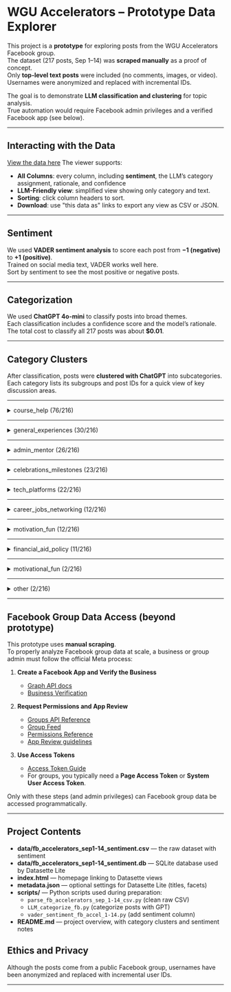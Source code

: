 # WGU Accelerators – Prototype Data Explorer

This project is a **prototype** for exploring posts from the WGU Accelerators Facebook group.  
The dataset (217 posts, Sep 1–14) was **scraped manually** as a proof of concept.  
Only **top-level text posts** were included (no comments, images, or video).  
Usernames were anonymized and replaced with incremental IDs.

The goal is to demonstrate **LLM classification and clustering** for topic analysis.  
True automation would require Facebook admin privileges and a verified Facebook app (see below).

---

## Interacting with the Data

[View the data here](https://wgudataninja.github.io/fb_categorize_posts/) The viewer supports:  
- **All Columns**: every column, including **sentiment**, the LLM’s category assignment, rationale, and confidence  
- **LLM-Friendly view**: simplified view showing only category and text.  
- **Sorting**: click column headers to sort.  
- **Download**: use "this data as" links to export any view as CSV or JSON.  

---
## Sentiment

We used **VADER sentiment analysis** to score each post from **−1 (negative)** to **+1 (positive)**.  
Trained on social media text, VADER works well here.  
Sort by sentiment to see the most positive or negative posts.  

___

## Categorization

We used **ChatGPT 4o-mini** to classify posts into broad themes.  
Each classification includes a confidence score and the model’s rationale.  
The total cost to classify all 217 posts was about **$0.01**.  

---

## Category Clusters

After classification, posts were **clustered with ChatGPT** into subcategories.  
Each category lists its subgroups and post IDs for a quick view of key discussion areas.  

---

<details>
<summary>course_help (76/216)</summary>

- *Course-specific help* (002, 027, 029, 030, 032, 036, 041, 045, 048, 057, 065, 067, 090, 095, 096, 098, 102, 104, 110, 112, 114, 124, 127, 133, 143, 146, 158, 162, 173, 177, 185, 186, 192, 193, 199, 201, 205)  
Requests for strategies, tips, or clarity on specific classes and tasks.

- *Acceleration and pacing* (008, 012, 025, 059, 064, 065, 095, 097, 108, 133, 146, 165, 169, 171, 186, 187)  
How to structure courses and finish faster without burning out.

- *Degree/program decisions* (049, 054, 055, 064, 072, 084, 111, 115, 128, 145, 167, 171, 175, 187, 188, 189, 190)  
Comparing programs, transfers, admissions, and next steps.

- *Pre-assessment and OA struggles* (017, 019, 021, 022, 023, 031, 052, 070, 112, 143, 184)  
Whether to take the PA early, test alignment, and retake experiences.

- *Emotional and motivational struggles* (008, 019, 021, 052, 067, 070, 113, 114, 184)  
Discouragement, burnout, and confidence with exams.

- *Admission and transfer logistics* (049, 072, 111, 115, 171, 175)  
Credit transfer, prerequisites, and starting-point choices.

- *Study aids and external resources* (163, 205)  
Apps, guides, vouchers, and tools that support studying.

</details>

---

<details>
<summary>general_experiences (30/216)</summary>

- *Assessment experiences* (id005, id011, id033, id082, id118, id119, id210, id215)  
Reflections on OAs, PAs, and assessment processes.

- *Progress updates & momentum* (id037, id071, id078, id089, id101, id183, id200)  
Milestones, CU counts, and pacing wins.

- *Degree planning & program decisions* (id050, id132, id142, id159, id179, id195, id203)  
Choosing paths, timing diplomas, and considering master’s.

- *Balancing life and school* (id010, id051, id085, id132, id157, id216)  
Managing studies with work, family, health, and life events.

- *Course frustrations* (id148, id149)  
Specific tough-course pain points.

- *Mindset reflections* (id172, id157)  
Motivation, comparison, and owning your pace.

</details>

---

<details>
<summary>admin_mentor (26/216)</summary>

- *Course access and mentor responsiveness* (003, 004, 093, 196, 202, 170, 182)  
Waiting on courses to open, check-ins, and timely responses.

- *General program and event questions* (077, 080, 088, 161, 181)  
Access to groups, tickets, workshops, and misc program info.

- *Program changes and degree planning* (062, 178, 136, 137)  
Switching programs and graduation timing questions.

- *Graduate transitions* (105, 160, 207)  
Moving from bachelor’s to master’s and access overlaps.

- *Enrollment documents and transcript policies* (129, 131, 134)  
Processing times, what shows on transcripts, GPA.

- *Acceleration and extensions* (044, 093, 136)  
End-of-term accelerations and deadline extensions.

- *Preceptor and collaboration logistics* (086, 151)  
Finding preceptors and structuring team work.

- *Mentor fit and communication style* (140, 182)  
Preferences for call cadence and support style.

</details>

---

<details>
<summary>celebrations_milestones (23/216)</summary>

- *Degree Completions & Confetti* (001, 007, 020, 026, 035, 083, 116, 120, 123, 138, 166, 191, 194, 212, 213)  
Finishing programs and capstones; timelines and reflections.

- *Graduation Gear & Traditions* (001, 058, 121, 154, 156, 198)  
Caps, gowns, stoles, and celebration ideas.

- *Course & Assessment Triumphs* (100, 103, 176)  
Quick wins on exams or tough classes.

</details>

---

<details>
<summary>tech_platforms (22/216)</summary>

- *Proctoring and exam issues* (016, 024, 053, 094, 099, 106, 150, 209)  
Setup problems, interruptions, unclear rules, and tech errors.

- *Portal and system errors* (015, 047, 144, 147)  
Lost submissions, expired keys, outages, logins.

- *Academic tools and reports* (079, 117, 174, 168)  
Grammarly/similarity confusion and authenticity warnings.

- *Evaluation speed* (153, 208)  
Slow/fast grading and turnaround expectations.

- *Software, devices, and apps* (075, 141)  
TTS on mobile, Office installs.

- *Course platforms and pacing* (068)  
Choosing Sophia vs Study.com.

</details>

---

<details>
<summary>career_jobs_networking (12/216)</summary>

- *Career entry challenges* (id038, id076, id109, id122)  
Landing first roles and changing fields.

- *Graduate program paths* (id040, id073, id107)  
MBA, accounting, edtech—fit for goals.

- *Job search support* (id063, id139, id180)  
Part-time options, resumes, and networking.

- *Networking opportunities* (id042, id197)  
Industry nights and commencement meetups.

</details>

---

<details>
<summary>motivation_fun (12/216)</summary>

- *Motivational celebrations* (id018, id028, id034, id066)  
Shoutouts and encouragement to keep going.

- *Acceleration journeys* (id009, id087, id135)  
One-term pushes and rapid pacing.

- *Challenges and setbacks* (id074, id130, id155)  
Stumbles in math and tough classes.

- *Study tools and accountability* (id056, id164)  
Groups, check-ins, and focus aids.

</details>

---

<details>
<summary>financial_aid_policy (11/216)</summary>

- *Program/credit policies impacting aid and pace* (060, 061, 152)  
Which programs finish fastest, second-bachelor considerations, and transfer-credit limits.

- *FAFSA and start timing for grad programs* (013, 014)  
Whether a new FAFSA is needed and self-pay timing vs term dates.

- *Refunds and disbursement schedule* (006, 046)  
Pell/grant refunds, split disbursements, and finishing early.

- *Processing delays and appeals* (039, 091)  
COA appeals and verification backlogs affecting aid release.

- *Paying out of pocket methods* (092)  
Credit card vs payment plans and saving on fees.

- *VA education benefits payment timing* (214)  
When Chapter 35 payments post and release.

</details>

---

<details>
<summary>motivational_fun (2/216)</summary>

- *Graduate school beginnings* (id204, id206)  
Day-one nerves and excitement starting a master’s.

</details>

---

<details>
<summary>other (2/216)</summary>

- *Merchandise and apparel concerns* (id081)  
Finding WGU gear that fits tall/lanky builds.

- *Course equivalency inquiries* (id125)  
Looking for Sophia/Study.com equivalents.

</details>

---

## Facebook Group Data Access (beyond prototype)

This prototype uses **manual scraping**.  
To properly analyze Facebook group data at scale, a business or group admin must follow the official Meta process:

1. **Create a Facebook App and Verify the Business**  
   - [Graph API docs](https://developers.facebook.com/docs/graph-api/)  
   - [Business Verification](https://developers.facebook.com/docs/development/verify-your-business)

2. **Request Permissions and App Review**  
   - [Groups API Reference](https://developers.facebook.com/docs/graph-api/reference/group)  
   - [Group Feed](https://developers.facebook.com/docs/graph-api/reference/group/feed/)  
   - [Permissions Reference](https://developers.facebook.com/docs/permissions/reference)  
   - [App Review guidelines](https://developers.facebook.com/docs/app-review/)

3. **Use Access Tokens**  
   - [Access Token Guide](https://developers.facebook.com/docs/facebook-login/access-tokens/)  
   - For groups, you typically need a **Page Access Token** or **System User Access Token**.

Only with these steps (and admin privileges) can Facebook group data be accessed programmatically.

---

## Project Contents

- **data/fb_accelerators_sep1-14_sentiment.csv** — the raw dataset with sentiment  
- **data/fb_accelerators_sep1-14_sentiment.db** — SQLite database used by Datasette Lite  
- **index.html** — homepage linking to Datasette views  
- **metadata.json** — optional settings for Datasette Lite (titles, facets)  
- **scripts/** — Python scripts used during preparation:
  - `parse_fb_accelerators_sep_1-14_csv.py` (clean raw CSV)  
  - `LLM_categorize_fb.py` (categorize posts with GPT)  
  - `vader_sentiment_fb_accel_1-14.py` (add sentiment column)  
- **README.md** — project overview, with category clusters and sentiment notes  


## Ethics and Privacy

Although the posts come from a public Facebook group, usernames have been anonymized and replaced with incremental user IDs.

---